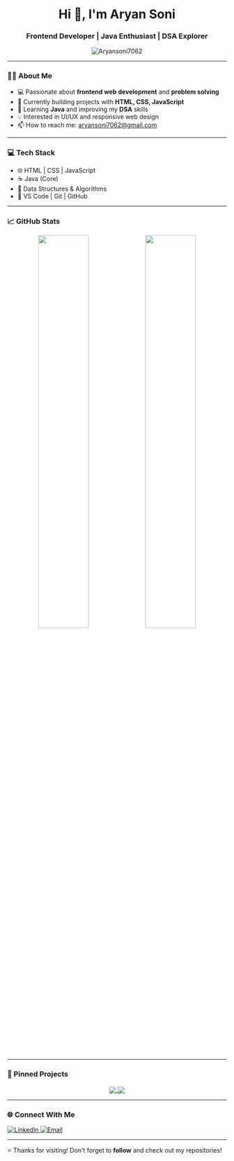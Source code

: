 <h1 align="center">Hi 👋, I'm Aryan Soni</h1>
<h3 align="center">Frontend Developer | Java Enthusiast | DSA Explorer</h3>

<p align="center">
  <img src="https://komarev.com/ghpvc/?username=Aryansoni7062&label=Profile%20views&color=0e75b6&style=flat" alt="Aryansoni7062" />
</p>

---

### 👨‍💻 About Me

- 💻 Passionate about **frontend web development** and **problem solving**
- 🔭 Currently building projects with **HTML, CSS, JavaScript**
- 🌱 Learning **Java** and improving my **DSA** skills
- 💡 Interested in UI/UX and responsive web design
- 📫 How to reach me: [aryansoni7062@gmail.com](mailto:aryansoni7062@gmail.com)

---

### 💻 Tech Stack

- 🌐 HTML | CSS | JavaScript  
- ☕ Java (Core)  
- 🧠 Data Structures & Algorithms  
- 🧰 VS Code | Git | GitHub  

---

### 📈 GitHub Stats

<p align="center">
  <img width="48%" src="https://github-readme-stats.vercel.app/api?username=Aryansoni7062&show_icons=true&theme=tokyonight" />
  <img width="48%" src="https://github-readme-streak-stats.herokuapp.com/?user=Aryansoni7062&theme=tokyonight" />
</p>

---

### 📌 Pinned Projects

<p align="center">
  <a href="https://github.com/Aryansoni7062/netflix-clone-html-css">
    <img align="center" src="https://github-readme-stats.vercel.app/api/pin/?username=Aryansoni7062&repo=netflix-clone-html-css&theme=tokyonight" />
  </a>
  <a href="https://github.com/Aryansoni7062/spotify-clone-html-css">
    <img align="center" src="https://github-readme-stats.vercel.app/api/pin/?username=Aryansoni7062&repo=spotify-clone-html-css&theme=tokyonight" />
  </a>
</p>

---

### 🌐 Connect With Me

<p>
  <a href="https://www.linkedin.com/in/aryan-soni-a20811280" target="_blank">
    <img src="https://img.shields.io/badge/LinkedIn-blue?logo=linkedin&logoColor=white" alt="LinkedIn" />
  </a>
  <a href="mailto:aryansoni7062@gmail.com">
    <img src="https://img.shields.io/badge/Gmail-red?logo=gmail&logoColor=white" alt="Email" />
  </a>
</p>

---

⭐️ Thanks for visiting! Don't forget to **follow** and check out my repositories!
